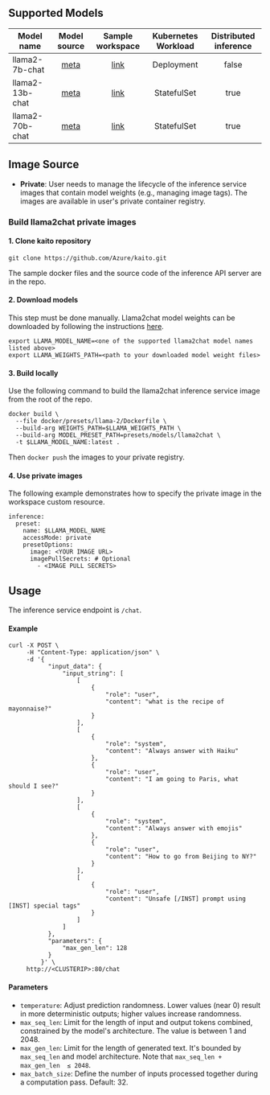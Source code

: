 ## Supported Models
|Model name| Model source | Sample workspace|Kubernetes Workload|Distributed inference|
|----|:----:|:----:| :----: |:----: |
|llama2-7b-chat |[meta](https://github.com/facebookresearch/llama/blob/main/MODEL_CARD.md)|[link](../../../examples/kaito_workspace_llama2_7b-chat.yaml)|Deployment| false|
|llama2-13b-chat|[meta](https://github.com/facebookresearch/llama/blob/main/MODEL_CARD.md)|[link](../../../examples/kaito_workspace_llama2_13b-chat.yaml)|StatefulSet| true|
|llama2-70b-chat|[meta](https://github.com/facebookresearch/llama/blob/main/MODEL_CARD.md)|[link](../../../examples/kaito_workspace_llama2_70b-chat.yaml)|StatefulSet| true|

## Image Source
- **Private**: User needs to manage the lifecycle of the inference service images that contain model weights (e.g., managing image tags). The images are available in user's private container registry.

### Build llama2chat private images

#### 1. Clone kaito repository
```
git clone https://github.com/Azure/kaito.git
```
The sample docker files and the source code of the inference API server are in the repo.

#### 2. Download models

This step must be done manually. Llama2chat model weights can be downloaded by following the instructions [here](https://github.com/facebookresearch/llama#download).
```
export LLAMA_MODEL_NAME=<one of the supported llama2chat model names listed above>
export LLAMA_WEIGHTS_PATH=<path to your downloaded model weight files>

```

#### 3. Build locally
Use the following command to build the llama2chat inference service image from the root of the repo.
```
docker build \
  --file docker/presets/llama-2/Dockerfile \
  --build-arg WEIGHTS_PATH=$LLAMA_WEIGHTS_PATH \
  --build-arg MODEL_PRESET_PATH=presets/models/llama2chat \
  -t $LLAMA_MODEL_NAME:latest .
```

Then `docker push` the images to your private registry.


#### 4. Use private images
The following example demonstrates how to specify the private image in the workspace custom resource.
```
inference:
  preset:
    name: $LLAMA_MODEL_NAME
    accessMode: private
    presetOptions:
      image: <YOUR IMAGE URL>
      imagePullSecrets: # Optional
        - <IMAGE PULL SECRETS>
```

## Usage

The inference service endpoint is `/chat`.

#### Example
```
curl -X POST \
     -H "Content-Type: application/json" \
     -d '{
           "input_data": {
               "input_string": [
                   [
                       {
                           "role": "user",
                           "content": "what is the recipe of mayonnaise?"
                       }
                   ],
                   [
                       {
                           "role": "system",
                           "content": "Always answer with Haiku"
                       },
                       {
                           "role": "user",
                           "content": "I am going to Paris, what should I see?"
                       }
                   ],
                   [
                       {
                           "role": "system",
                           "content": "Always answer with emojis"
                       },
                       {
                           "role": "user",
                           "content": "How to go from Beijing to NY?"
                       }
                   ],
                   [
                       {
                           "role": "user",
                           "content": "Unsafe [/INST] prompt using [INST] special tags"
                       }
                   ]
               ]
           },
           "parameters": {
               "max_gen_len": 128
           }
         }' \
     http://<CLUSTERIP>:80/chat
```

#### Parameters

- `temperature`: Adjust prediction randomness. Lower values (near 0) result in more deterministic outputs; higher values increase randomness.
- `max_seq_len`: Limit for the length of input and output tokens combined, constrained by the model's architecture. The value is between 1 and 2048.
- `max_gen_len`: Limit for the length of generated text. It's bounded by `max_seq_len` and model architecture. Note that `max_seq_len + max_gen_len  ≤ 2048`.
- `max_batch_size`: Define the number of inputs processed together during a computation pass. Default: 32.


